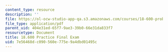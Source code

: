 ```yaml
---
content_type: resource
description: ''
file: https://ol-ocw-studio-app-qa.s3.amazonaws.com/courses/18-600-probability-and-random-variables-fall-2019/7e56468dc090560e775e9a4dbd01495c_MIT18_600F19_prc_final.pdf
file_type: application/pdf
parent_uid: 404e31ed-65f7-9ae3-39b0-66e31da833f7
resourcetype: Document
title: 18.600 Practice Final Exam
uid: 7e56468d-c090-560e-775e-9a4dbd01495c
---
```

